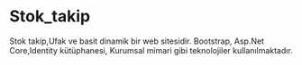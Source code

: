 # Stok_takip

Stok takip,Ufak ve basit dinamik bir web sitesidir. Bootstrap, Asp.Net Core,Identity kütüphanesi, Kurumsal mimari gibi teknolojiler kullanılmaktadır.
